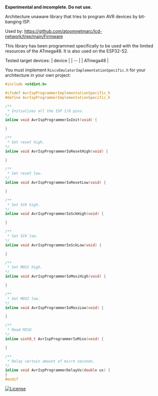 **Experimental and incomplete. Do not use.**

Architecture unaware library that tries to program AVR devices by bit-banging ISP.

Used by: https://github.com/atoomnetmarc/lcd-network/tree/main/Firmware

This library has been programmed specifically to be used with the limited resources of the ATmega48. It is also used on the ESP32-S2.

Tested target devices:
| device |
| -- |
| ATmega48 |

You must implement `RiscvEmulatorImplementationSpecific.h` for your architecture in your own project:

```c
#include <stdint.h>

#ifndef AvrIspProgrammerImplementationSpecific_h
#define AvrIspProgrammerImplementationSpecific_h

/**
 * Initializes all the ISP I/O pins.
*/
inline void AvrIspProgrammerIoInit(void) {

}

/**
 * Set reset high.
*/
inline void AvrIspProgrammerIoResetHigh(void) {

}

/**
 * Set reset low.
*/
inline void AvrIspProgrammerIoResetLow(void) {

}

/**
 * Set SCK high.
*/
inline void AvrIspProgrammerIoSckHigh(void) {

}

/**
 * Set SCK low.
*/
inline void AvrIspProgrammerIoSckLow(void) {

}

/**
 * Set MOSI high.
*/
inline void AvrIspProgrammerIoMosiHigh(void) {

}

/**
 * Set MOSI low.
*/
inline void AvrIspProgrammerIoMosiLow(void) {

}

/**
 * Read MISO
*/
inline uint8_t AvrIspProgrammerIoMiso(void) {

}

/**
 * Delay certain amount of micro seconds.
*/
inline void AvrIspProgrammerDelayUs(double us) {
}
#endif
```



[![License](https://img.shields.io/badge/License-Apache%202.0-blue.svg)](https://opensource.org/licenses/Apache-2.0)
